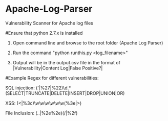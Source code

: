 # Apache-Log-Parser
Vulnerability Scanner for Apache log files

#Ensure that python 2.7.x is installed

1) Open command line and browse to the root folder (Apache Log Parser)

2) Run the command "python runthis.py <log_filename>"

3) Output will be in the output.csv file in the format of |Vulnerability|Content Log|False Positive?|

#Example Regex for different vulnerabilities:

SQL injection:
(\'|%27|%22)\d.*(SELECT|TRUNCATE|DELETE|INSERT|DROP|UNION|OR)

XSS:
(<|%3c)\w\w\w\w\w\w(%3e|>)

File Inclusion:
(..|%2e%2e)(/|%2f)
